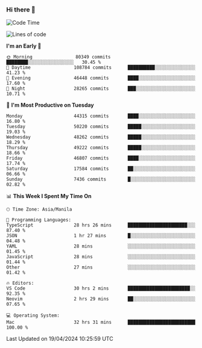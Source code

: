 ### Hi there 👋

<!--START_SECTION:waka-->
![Code Time](http://img.shields.io/badge/Code%20Time-5%2C067%20hrs%2049%20mins-blue)

![Lines of code](https://img.shields.io/badge/From%20Hello%20World%20I%27ve%20Written-115.7%20million%20lines%20of%20code-blue)

**I'm an Early 🐤** 

```text
🌞 Morning                80349 commits       ████████░░░░░░░░░░░░░░░░░   30.45 % 
🌆 Daytime                108784 commits      ██████████░░░░░░░░░░░░░░░   41.23 % 
🌃 Evening                46448 commits       ████░░░░░░░░░░░░░░░░░░░░░   17.60 % 
🌙 Night                  28265 commits       ███░░░░░░░░░░░░░░░░░░░░░░   10.71 % 
```
📅 **I'm Most Productive on Tuesday** 

```text
Monday                   44315 commits       ████░░░░░░░░░░░░░░░░░░░░░   16.80 % 
Tuesday                  50220 commits       █████░░░░░░░░░░░░░░░░░░░░   19.03 % 
Wednesday                48262 commits       █████░░░░░░░░░░░░░░░░░░░░   18.29 % 
Thursday                 49222 commits       █████░░░░░░░░░░░░░░░░░░░░   18.66 % 
Friday                   46807 commits       ████░░░░░░░░░░░░░░░░░░░░░   17.74 % 
Saturday                 17584 commits       ██░░░░░░░░░░░░░░░░░░░░░░░   06.66 % 
Sunday                   7436 commits        █░░░░░░░░░░░░░░░░░░░░░░░░   02.82 % 
```


📊 **This Week I Spent My Time On** 

```text
🕑︎ Time Zone: Asia/Manila

💬 Programming Languages: 
TypeScript               28 hrs 26 mins      ██████████████████████░░░   87.40 % 
JSON                     1 hr 27 mins        █░░░░░░░░░░░░░░░░░░░░░░░░   04.48 % 
YAML                     28 mins             ░░░░░░░░░░░░░░░░░░░░░░░░░   01.45 % 
JavaScript               28 mins             ░░░░░░░░░░░░░░░░░░░░░░░░░   01.44 % 
Other                    27 mins             ░░░░░░░░░░░░░░░░░░░░░░░░░   01.42 % 

🔥 Editors: 
VS Code                  30 hrs 2 mins       ███████████████████████░░   92.35 % 
Neovim                   2 hrs 29 mins       ██░░░░░░░░░░░░░░░░░░░░░░░   07.65 % 

💻 Operating System: 
Mac                      32 hrs 31 mins      █████████████████████████   100.00 % 
```


 Last Updated on 19/04/2024 10:25:59 UTC
<!--END_SECTION:waka-->


<!--
**rad182/rad182** is a ✨ _special_ ✨ repository because its `README.md` (this file) appears on your GitHub profile.

Here are some ideas to get you started:

- 🔭 I’m currently working on ...
- 🌱 I’m currently learning ...
- 👯 I’m looking to collaborate on ...
- 🤔 I’m looking for help with ...
- 💬 Ask me about ...
- 📫 How to reach me: ...
- 😄 Pronouns: ...
- ⚡ Fun fact: ...
-->
